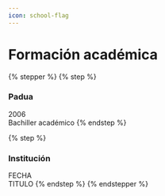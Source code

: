 ```yaml
---
icon: school-flag
---
```


# Formación académica

{% stepper %}
{% step %}
### Padua

2006\
Bachiller académico
{% endstep %}

{% step %}
### Institución

FECHA\
TITULO
{% endstep %}
{% endstepper %}

